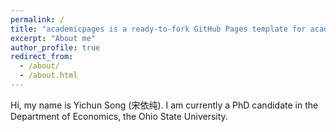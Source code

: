 ```yaml
---
permalink: /
title: "academicpages is a ready-to-fork GitHub Pages template for academic personal websites"
excerpt: "About me"
author_profile: true
redirect_from: 
  - /about/
  - /about.html
---
```


Hi, my name is Yichun Song (宋依纯). I am currently a PhD candidate in the Department of Economics, the Ohio State University. 
